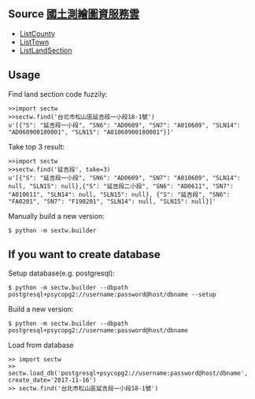 Source [國土測繪圖資服務雲](https://maps.nlsc.gov.tw "https://maps.nlsc.gov.tw")
----
* [ListCounty](http://api.nlsc.gov.tw/other/ListCounty "http://api.nlsc.gov.tw/other/ListCounty")
* [ListTown](http://api.nlsc.gov.tw/other/ListTown/B "http://api.nlsc.gov.tw/other/ListTown/B")
* [ListLandSection](http://api.nlsc.gov.tw/other/ListLandSection/B/B01 "http://api.nlsc.gov.tw/other/ListLandSection/B/B01")

Usage
-----
Find land section code fuzzily:

    >>import sectw
    >>sectw.find('台北市松山區延吉段一小段18-1號')
    u'[{"S": "延吉段一小段", "SN6": "AD0609", "SN7": "A010609", "SLN14": "AD060900180001", "SLN15": "A01060900180001"}]'

Take top 3 result:

    >>import sectw
    >>sectw.find('延吉段', take=3)
    u'[{"S": "延吉段一小段", "SN6": "AD0609", "SN7": "A010609", "SLN14": null, "SLN15": null},{"S": "延吉段二小段", "SN6": "AD0611", "SN7": "A010611", "SLN14": null, "SLN15": null}, {"S": "延吉段", "SN6": "FA0201", "SN7": "F190201", "SLN14": null, "SLN15": null}]'

Manually build a new version:

    $ python -m sextw.builder

If you want to create database
-------------------------------

Setup database(e.g. postgresql):

    $ python -m sectw.builder --dbpath postgresql+psycopg2://username:password@host/dbname --setup

Build a new version:

    $ python -m sectw.builder --dbpath postgresql+psycopg2://username:password@host/dbname

Load from database

    >> import sectw
    >> sectw.load_db('postgresql+psycopg2://username:password@host/dbname', create_date='2017-11-16')
    >> sectw.find('台北市松山區延吉段一小段18-1號')
